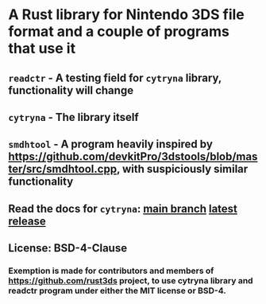 # A Rust library for Nintendo 3DS file format and a couple of programs that use it

## `readctr` - A testing field for `cytryna` library, functionality will change
## `cytryna` - The library itself
## `smdhtool` - A program heavily inspired by https://github.com/devkitPro/3dstools/blob/master/src/smdhtool.cpp, with suspiciously similar functionality

## Read the docs for `cytryna`: [main branch](https://maccraft123.github.io/cytryna/cytryna/index.html) [latest release](https://docs.rs/cytryna/latest/cytryna/)

## License: BSD-4-Clause
### Exemption is made for contributors and members of https://github.com/rust3ds project, to use cytryna library and readctr program under either the MIT license or BSD-4.

